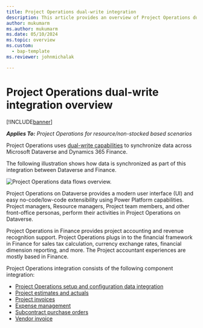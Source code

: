 ```yaml
---
title: Project Operations dual-write integration 
description: This article provides an overview of Project Operations dual-write integration.
author: mukumarm
ms.author: mukumarm
ms.date: 05/10/2024
ms.topic: overview
ms.custom: 
  - bap-template
ms.reviewer: johnmichalak

---
```


# Project Operations dual-write integration overview

[!INCLUDE[banner](../includes/banner.md)]

_**Applies To:** Project Operations for resource/non-stocked based scenarios_

Project Operations uses [dual-write capabilities](/dynamics365/fin-ops-core/dev-itpro/data-entities/dual-write/dual-write-home-page) to synchronize data across Microsoft Dataverse and Dynamics 365 Finance.

The following illustration shows how data is synchronized as part of this integration between Dataverse and Finance.

![Project Operations data flows overview.](./media/ProjectOperationsFlows.jpg)

Project Operations on Dataverse provides a modern user interface (UI) and easy no-code/low-code extensibility using Power Platform capabilities. Project managers, Resource managers, Project team members, and other front-office personas, perform their activities in Project Operations on Dataverse.

Project Operations in Finance provides project accounting and revenue recognition support. Project Operations plugs in to the financial framework in Finance for sales tax calculation, currency exchange rates, financial dimension reporting, and more. The Project accountant experiences are mostly based in Finance.

Project Operations integration consists of the following component integration:


- [Project Operations setup and configuration data integration](resource-dual-write-setup-integration.md) 
- [Project estimates and actuals](resource-dual-write-estimates-actuals.md)
- [Project invoices](resource-dual-write-project-invoice.md)
- [Expense management](resource-dual-write-expense.md)
- [Subcontract purchase orders](../pro/subcontracting/SubconPurchaseorders.md)
- [Vendor invoice](resource-dual-write-vendor-invoice.md)
